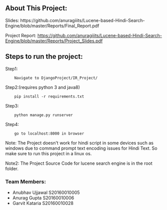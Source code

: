 <h2>About This Project:</h2>
Slides:
https://github.com/anuragiiits/Lucene-based-Hindi-Search-Engine/blob/master/Reports/Final_Report.pdf

Project Report:
https://github.com/anuragiiits/Lucene-based-Hindi-Search-Engine/blob/master/Reports/Project_Slides.pdf

<h2>Steps to run the project:</h2>
Step1:
		
		Navigate to DjangoProject/IR_Project/

Step2:(requires python 3 and java8)
	
		pip install -r requirements.txt

Step3:
		
		python manage.py runserver

Step4:
		
		go to localhost:8000 in browser

Note: The Project doesn't work for hindi script in some devices such as windows due to command prompt text encoding issues for Hindi Text. So make sure to run this project in a linux os.

Note2: The Project Source Code for lucene search engine is in the root folder.

<h3>Team Members:</h3>
<ul>
	<li>Anubhav Ujjawal S20160010005</li>
	<li>Anurag Gupta S20160010006</li>
	<li>Garvit Kataria S20160010028</li>
</ul>
